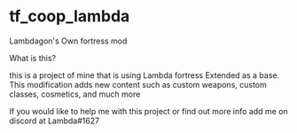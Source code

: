 # tf_coop_lambda
Lambdagon's Own fortress mod 

What is this? 

this is a project of mine that is using Lambda fortress Extended as a base. This modification adds new content such as custom weapons, custom classes, cosmetics, and much more

If you would like to help me with this project or find out more info add me on discord at Lambda#1627

